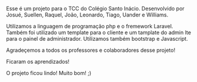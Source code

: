 Esse é um projeto para o TCC  do Colégio Santo Inácio. Desenvolvido por Josué, Suellen, Raquel, João, Leonardo, Tiago, Uander e Williams.

Utilizamos a linguagem de programação php e o fremework Laravel. 
Também foi utilizado um template para o cliente e um tamplate do admin lte para o painel de administrador.
Utilizamos também bootstrap e Javascript.

Agradeçemos a todos os professores e colaboradores desse projeto! 

Ficaram os aprendizados!

O projeto ficou lindo! Muito bom! ;)

